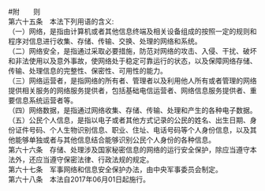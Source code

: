 #附　　则<br/>
第六十五条　本法下列用语的含义:<br/>
（一）网络，是指由计算机或者其他信息终端及相关设备组成的按照一定的规则和程序对信息进行收集、存储、传输、交换、处理的网络和系统。<br/>
（二）网络安全，是指通过采取必要措施，防范对网络的攻击、入侵、干扰、破坏和非法使用以及意外事故，使网络处于稳定可靠运行的状态，以及保障网络存储、传输、处理信息的完整性、保密性、可用性的能力。<br/>
（三）网络运营者，是指网络的所有者、管理者以及利用他人所有或者管理的网络提供相关服务的网络服务提供者，包括基础电信运营者、网络信息服务提供者、重要信息系统运营者等。<br/>
（四）网络数据，是指通过网络收集、存储、传输、处理和产生的各种电子数据。<br/>
（五）公民个人信息，是指以电子或者其他方式记录的公民的姓名、出生日期、身份证件号码、个人生物识别信息、职业、住址、电话号码等个人身份信息，以及其他能够单独或者与其他信息结合能够识别公民个人身份的各种信息。<br/>
第六十六条　存储、处理涉及国家秘密信息的网络的运行安全保护，除应当遵守本法外，还应当遵守保密法律、行政法规的规定。<br/>
第六十七条　军事网络和信息安全保护办法，由中央军事委员会制定。<br/>
第六十八条　本法自2017年06月01日起施行。<br/>
